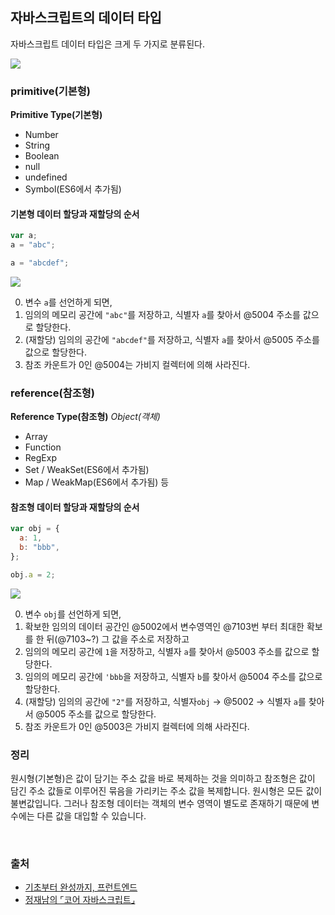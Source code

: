 ## 자바스크립트의 데이터 타입

자바스크립트 데이터 타입은 크게 두 가지로 분류된다.

![](https://velog.velcdn.com/images/ichbinmin2/post/d2a439c1-bd42-446b-a3ec-56c27d806dd7/image.png)

### primitive(기본형)

**Primitive Type(기본형)**

- Number
- String
- Boolean
- null
- undefined
- Symbol(ES6에서 추가됨)

#### 기본형 데이터 할당과 재할당의 순서

```js
var a;
a = "abc";

a = "abcdef";
```

![](https://velog.velcdn.com/images/ichbinmin2/post/beaf67da-b5a0-4318-b6af-6f3b55cc3ae8/image.png)

0. 변수 `a`를 선언하게 되면,
1. 임의의 메모리 공간에 `"abc"`를 저장하고, 식별자 `a`를 찾아서 @5004 주소를 값으로 할당한다.
2. (재할당) 임의의 공간에 `"abcdef"`를 저장하고, 식별자 `a`를 찾아서 @5005 주소를 값으로 할당한다.
3. 참조 카운트가 0인 @5004는 가비지 컬렉터에 의해 사라진다.

### reference(참조형)

**Reference Type(참조형)**
_Object(객체)_

- Array
- Function
- RegExp
- Set / WeakSet(ES6에서 추가됨)
- Map / WeakMap(ES6에서 추가됨) 등

#### 참조형 데이터 할당과 재할당의 순서

```js
var obj = {
  a: 1,
  b: "bbb",
};

obj.a = 2;
```

![](https://velog.velcdn.com/images/ichbinmin2/post/8c7c0312-49bb-4257-9715-ca5eb874cc88/image.png)

0. 변수 `obj`를 선언하게 되면,
1. 확보한 임의의 데이터 공간인 @5002에서 변수영역인 @7103번 부터 최대한 확보를 한 뒤(@7103~?) 그 값을 주소로 저장하고
2. 임의의 메모리 공간에 `1`을 저장하고, 식별자 `a`를 찾아서 @5003 주소를 값으로 할당한다.
3. 임의의 메모리 공간에 `'bbb`을 저장하고, 식별자 `b`를 찾아서 @5004 주소를 값으로 할당한다.
4. (재할당) 임의의 공간에 `"2"`를 저장하고, 식별자`obj` → @5002 → 식별자 `a`를 찾아서 @5005 주소를 값으로 할당한다.
5. 참조 카운트가 0인 @5003은 가비지 컬렉터에 의해 사라진다.


### 정리

원시형(기본형)은 값이 담기는 주소 값을 바로 복제하는 것을 의미하고 참조형은 값이 담긴 주소 값들로 이루어진 묶음을 가리키는 주소 값을 복제합니다. 원시형은 모든 값이 불변값입니다. 그러나 참조형 데이터는 객체의 변수 영역이 별도로 존재하기 때문에 변수에는 다른 값을 대입할 수 있습니다.

</br>

### 출처

- [기초부터 완성까지, 프런트엔드](https://www.aladin.co.kr/shop/wproduct.aspx?ItemId=283769349)
- [정재남의 ⌜코어 자바스크립트⌟](http://www.kyobobook.co.kr/product/detailViewKor.laf?ejkGb=KOR&mallGb=KOR&barcode=9791158391720&orderClick=LEa&Kc=)

</br>

